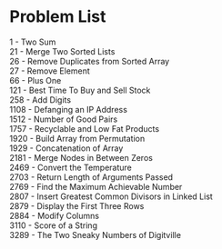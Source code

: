 # Problem List
1 - Two Sum\
21 - Merge Two Sorted Lists\
26 - Remove Duplicates from Sorted Array\
27 - Remove Element\
66 - Plus One\
121 - Best Time To Buy and Sell Stock\
258 - Add Digits\
1108 - Defanging an IP Address\
1512 - Number of Good Pairs\
1757 - Recyclable and Low Fat Products\
1920 - Build Array from Permutation\
1929 - Concatenation of Array\
2181 - Merge Nodes in Between Zeros\
2469 - Convert the Temperature\
2703 - Return Length of Arguments Passed\
2769 - Find the Maximum Achievable Number\
2807 - Insert Greatest Common Divisors in Linked List\
2879 - Display the First Three Rows\
2884 - Modify Columns\
3110 - Score of a String\
3289 - The Two Sneaky Numbers of Digitville
